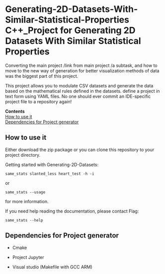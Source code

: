 <a id="top"></a>
# Generating-2D-Datasets-With-Similar-Statistical-Properties C++_Project for Generating 2D Datasets With Similar Statistical Properties 


Converting the main project /link from main project /a subtask, and how to move to the new way of generation for better visualization methods of data was the biggest part of this project. 

This project allows you to modulate CSV datasets and generate the data based on the mathematical rules defined in the datasets. define a project in text form using YAML files. No one should ever commit an IDE-specific project file to a repository again!


**Contents**<br>
[How to use it](#how-to-use-it)<br>
[Dependencies for Project generator](#dependencies-for-Project-generator)<br>



## How to use it

Either download the zip package or you can clone this repository to your project directory.


Getting started with Generating-2D-Datasets: 

    same_stats slanted_less heart_test -h -i 
    
  or 
    
    same_stats --usage
    
for more information.
    
    
If you need help reading the documentation, please contact Flag: 


    same_stats --help


## Dependencies for Project generator


* Cmake 
* Project Jupyter 


* Visual studio (Makefile with GCC ARM) 
